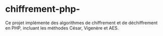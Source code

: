 # chiffrement-php-
Ce projet implémente des algorithmes de chiffrement et de déchiffrement en PHP, incluant les méthodes César, Vigenère et AES.

